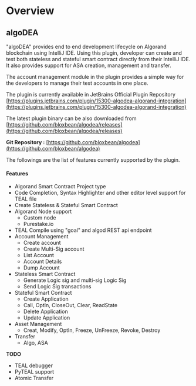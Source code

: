 # Overview

## algoDEA

"algoDEA"  provides end to end development lifecycle on Algorand blockchain using IntelliJ IDE. Using this plugin, developer can create and test both stateless and stateful smart contract directly from their IntelliJ IDE. It also provides support for ASA creation, management and transfer.

The account management module in the plugin provides a simple way for the developers to manage their test accounts in one place.

The plugin is currently available in JetBrains Official Plugin Repository [https://plugins.jetbrains.com/plugin/15300-algodea-algorand-integration](https://plugins.jetbrains.com/plugin/15300-algodea-algorand-integration)

The latest plugin binary can be also downloaded from [https://github.com/bloxbean/algodea/releases](https://github.com/bloxbean/algodea/releases)

**Git Repository :** [https://github.com/bloxbean/algodea](https://github.com/bloxbean/algodea)

The followings are the list of features currently supported by the plugin.

#### **Features**

* Algorand Smart Contract Project type
* Code Completion, Syntax Highlighter and other editor level support for TEAL file
* Create Stateless & Stateful Smart Contract
* Algorand Node support
  * Custom node
  * Purestake.io
* TEAL Compile using "goal" and algod REST api endpoint 
* Account Management
  * Create account
  * Create Multi-Sig account
  * List Account
  * Account Details
  * Dump Account
* Stateless Smart Contract
  * Generate Logic sig and multi-sig Logic Sig 
  * Send Logic Sig transactions
* Stateful Smart Contract 
  * Create Application
  * Call, OptIn, CloseOut, Clear, ReadState
  * Delete Application
  * Update Application
* Asset Management
  * Creat, Modify, OptIn, Freeze, UnFreeze, Revoke, Destroy
* Transfer
  * Algo, ASA

**TODO**

* TEAL debugger
* PyTEAL support
* Atomic Transfer


